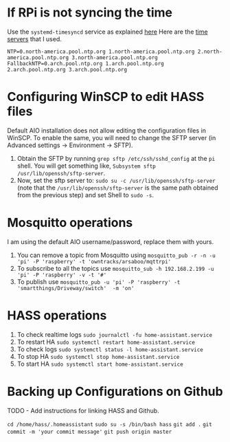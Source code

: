# If RPi is not syncing the time
Use the `systemd-timesyncd` service as explained [here](https://wiki.archlinux.org/index.php/systemd-timesyncd)
Here are the [time servers](https://wiki.archlinux.org/index.php/Network_Time_Protocol_daemon#Connection_to_NTP_servers) that I used.
```
NTP=0.north-america.pool.ntp.org 1.north-america.pool.ntp.org 2.north-america.pool.ntp.org 3.north-america.pool.ntp.org
FallbackNTP=0.arch.pool.ntp.org 1.arch.pool.ntp.org 2.arch.pool.ntp.org 3.arch.pool.ntp.org
```

# Configuring WinSCP to edit HASS files
Default AIO installation does not allow editing the configuration files in WinSCP. To enable the same, you will need to change the SFTP server (in Advanced settings -> Environment -> SFTP).

1. Obtain the SFTP by running `grep sftp /etc/ssh/sshd_config` at the `pi` shell. You will get something like, `Subsystem sftp /usr/lib/openssh/sftp-server`.
2. Now, set the sftp server to: `sudo su -c /usr/lib/openssh/sftp-server` (note that the `/usr/lib/openssh/sftp-server` is the same path obtained from the previous step) and set Shell to `sudo -s`.

# Mosquitto operations
I am using the default AIO username/password, replace them with yours.
1. You can remove a topic from Mosquitto using `mosquitto_pub -r -n -u 'pi' -P 'raspberry' -t 'owntracks/arsaboo/mqttrpi'`
2. To subscribe to all the topics use `mosquitto_sub -h 192.168.2.199 -u 'pi' -P 'raspberry' -v -t '#'`
3. To publish use `mosquitto_pub -u 'pi' -P 'raspberry' -t 'smartthings/Driveway/switch'  -m 'on'`

# HASS operations
1. To check realtime logs `sudo journalctl -fu home-assistant.service`
2. To restart HA `sudo systemctl restart home-assistant.service`
3. To check logs `sudo systemctl status -l home-assistant.service`
4. To stop HA `sudo systemctl stop home-assistant.service`
5. To start HA `sudo systemctl start home-assistant.service`

# Backing up Configurations on Github
TODO - Add instructions for linking HASS and Github.

`cd /home/hass/.homeassistant`
`sudo su -s /bin/bash hass`
`git add .`
`git commit -m 'your commit message'`
`git push origin master`
